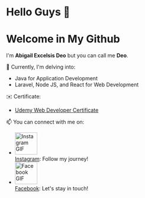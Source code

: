 Hello Guys 👋
==
Welcome in My Github
==
I'm **Abigail Excelsis Deo** but you can call me **Deo**.

🌱 Currently, I'm delving into: 
- Java for Application Development
- Laravel, Node JS, and React for Web Development

✉️ Certificate: 
- [Udemy Web Developer Certificate](https://drive.google.com/file/d/1w2f7OlW7LcC0AxeWH_5dqK6Oebo9p7v1/view?usp=sharing)


📫 You can connect with me on:
- <img src="https://github.com/Excel951/Excel951/assets/90140809/ccccaef4-0fd0-46d6-a820-8e43e35f9a2d" alt="Instagram GIF" width="60px" height="auto"/><br>[Instagram](https://www.instagram.com/abigailexcelsisdeo/): Follow my journey!
- <img src="https://github.com/Excel951/Excel951/assets/90140809/e44a4fad-cd78-4ff4-985c-af054c474f9e" alt="Facebook GIF" width="60px" height="auto"/><br>[Facebook](https://www.facebook.com/excel.nforcer707/): Let's stay in touch!

<!--- 
- 👀 I’m interested in ...
- 💞️ I’m looking to collaborate on ...
- 

Excel951/Excel951 is a ✨ special ✨ repository because its `README.md` (this file) appears on your GitHub profile.
You can click the Preview link to take a look at your changes.
--->

